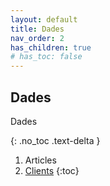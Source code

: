 ```yaml
---
layout: default
title: Dades
nav_order: 2
has_children: true
# has_toc: false
---
```



## Dades

Dades

{: .no_toc .text-delta }

1. Articles
2. [Clients](articles.md)
   {:toc}
